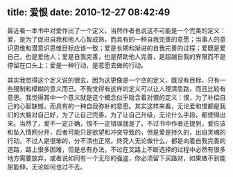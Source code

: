 title: 爱恨
date: 2010-12-27 08:42:49
---

最近看一本书中对爱作出了一个定义，当然作者也说这不可能是一个完美的定义：爱，是为了促进自我和他人心智成熟，而具有的一种自我完善的意愿；当事人的意识思维和潜意识思维目标应该一致；爱是长期和渐进的自我完善的过程；爱既是爱自己，也是爱他人；爱是自我完善，也是帮助他人完善，是超越自我的界限而不是停留在口头上；爱是一种行动，是意愿去做的行动。

其实我觉得这个定义说的很玄，因为这更像是一个空的定义，既没有目标，只有一些限制和模糊的意义而已。不我觉得有这样的定义可以让人理清思路，而且比较有意思。我觉得其中一个意义就是这个概念似乎隐含着对恨的定义：恨，为了补偿自己的心智缺憾，而具有的一种自我弥补的意愿。其实这样来看，无论爱和恨都是我们的大脑对自己好，为了让自己完善，为了让自己升级，无论什么手段，都使得出来。当然了，爱不一定正确，恨不一定错误就是了。不过书中作者还提到，爱应该和坠入情网分开，后者可能只是欲望和冲突导致的，但是爱是持久的，出自灵魂的行动。不过人是很笨的，分不清也正常。终究人无论做什么，都是向着自我完善的道路，路上很多困难，但是总有办法，不过在叉路上不断选择的过程中必然有很多地方需要放弃，或者说如同有一个无形的强盗，你必须留下买路财，如果做不到能屈能伸，无论如何也过不去。